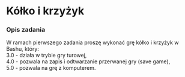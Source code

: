 # Kółko i krzyżyk

### Opis zadania
W ramach pierwszego zadania proszę wykonać grę kółko i krzyżyk w
Bashu, który: </br>
3.0 - działa w trybie gry turowej, </br>
4.0 - pozwala na zapis i odtwarzanie przerwanej gry (save game), </br>
5.0 - pozwala na grę z komputerem. </br>
